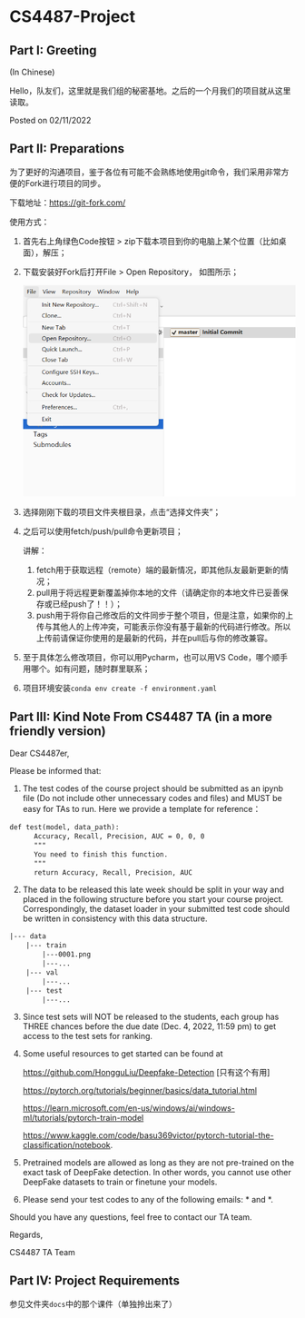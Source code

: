 # CS4487-Project

## Part I: Greeting

(In Chinese)

Hello，队友们，这里就是我们组的秘密基地。之后的一个月我们的项目就从这里读取。

Posted on 02/11/2022

## Part II: Preparations

为了更好的沟通项目，鉴于各位有可能不会熟练地使用git命令，我们采用非常方便的Fork进行项目的同步。

下载地址：https://git-fork.com/

使用方式：

1. 首先右上角绿色Code按钮 > zip下载本项目到你的电脑上某个位置（比如桌面），解压；

2. 下载安装好Fork后打开File > Open Repository， 如图所示；

   ![img1](./docs/img/img1.png)

3. 选择刚刚下载的项目文件夹根目录，点击“选择文件夹”；

4. 之后可以使用fetch/push/pull命令更新项目；

   讲解：

   1. fetch用于获取远程（remote）端的最新情况，即其他队友最新更新的情况；
   2. pull用于将远程更新覆盖掉你本地的文件（请确定你的本地文件已妥善保存或已经push了！！）；
   3. push用于将你自己修改后的文件同步于整个项目，但是注意，如果你的上传与其他人的上传冲突，可能表示你没有基于最新的代码进行修改。所以上传前请保证你使用的是最新的代码，并在pull后与你的修改兼容。

5. 至于具体怎么修改项目，你可以用Pycharm，也可以用VS Code，哪个顺手用哪个。如有问题，随时群里联系；
6. 项目环境安装`conda env create -f environment.yaml`

## Part III: Kind Note From CS4487 TA (in a more friendly version)

Dear CS4487er,

Please be informed that:

1. The test codes of the course project should be submitted as an ipynb file (Do not include other unnecessary codes and files) and MUST be easy for TAs to run. Here we provide a template for reference：

```
def test(model, data_path):
      Accuracy, Recall, Precision, AUC = 0, 0, 0
      """
      You need to finish this function.
      """
      return Accuracy, Recall, Precision, AUC
```

2. The data to be released this late week should be split in your way and placed in the following structure before you start your course project. Correspondingly, the dataset loader in your submitted test code should be written in consistency with this data structure.

```
|--- data
	|--- train
		|---0001.png
		|---...
	|--- val
		|---...
	|--- test
		|---...
```

3. Since test sets will NOT be released to the students, each group has THREE chances before the due date (Dec. 4, 2022, 11:59 pm) to get access to the test sets for ranking.

4. Some useful resources to get started can be found at 

   https://github.com/HongguLiu/Deepfake-Detection [只有这个有用]

   https://pytorch.org/tutorials/beginner/basics/data_tutorial.html

   https://learn.microsoft.com/en-us/windows/ai/windows-ml/tutorials/pytorch-train-model
   
   https://www.kaggle.com/code/basu369victor/pytorch-tutorial-the-classification/notebook.

5. Pretrained models are allowed as long as they are not pre-trained on the exact task of DeepFake detection. In other words, you cannot use other DeepFake datasets to train or finetune your models.

6. Please send your test codes to any of the following emails: * and *.

Should you have any questions, feel free to contact our TA team.

Regards,

CS4487 TA Team

## Part IV: Project Requirements

参见文件夹`docs`中的那个课件（单独拎出来了）